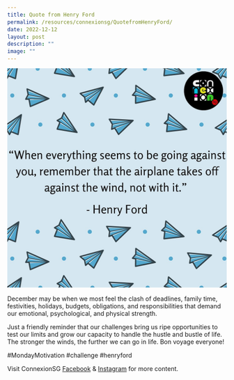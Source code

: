 ```yaml
---
title: Quote from Henry Ford
permalink: /resources/connexionsg/QuotefromHenryFord/
date: 2022-12-12
layout: post
description: ""
image: ""
---
```

![](/images/connexionsg/2023/319666061_1306501076839360_9060365157341024028_n.jpg)


December may be when we most feel the clash of deadlines, family time, festivities, holidays, budgets, obligations, and responsibilities that demand our emotional, psychological, and physical strength.

Just a friendly reminder that our challenges bring us ripe opportunities to test our limits and grow our capacity to handle the hustle and bustle of life. The stronger the winds, the further we can go in life. Bon voyage everyone!

#MondayMotivation #challenge #henryford

Visit ConnexionSG [Facebook](https://www.facebook.com/ConnexionSG) & [Instagram](https://www.instagram.com/connexionsg/) for more content.